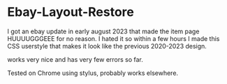 # Ebay-Layout-Restore
I got an ebay update in early august 2023 that made the item page HUUUUGGGEEE for no reason. I hated it so within a few hours I made this CSS userstyle that makes it look like the previous 2020-2023 design.  

works very nice and has very few errors so far.

Tested on Chrome using stylus, probably works elsewhere.
